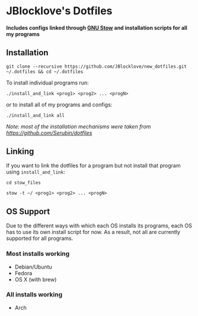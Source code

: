 # JBlocklove's Dotfiles
#### Includes configs linked through [GNU Stow](https://www.gnu.org/software/stow/) and installation scripts for all my programs

## Installation
```git clone --recursive https://github.com/JBlocklove/new_dotfiles.git ~/.dotfiles && cd ~/.dotfiles```

To install individual programs run:

```./install_and_link <prog1> <prog2> ... <progN>```

or to install all of my programs and configs:

```./install_and_link all```

*Note: most of the installation mechanisms were taken from https://github.com/Serubin/dotfiles*

## Linking
If you want to link the dotfiles for a program but not install that program using `install_and_link`:

```cd stow_files```

```stow -t ~/ <prog1> <prog2> ... <progN>```

## OS Support
Due to the different ways with which each OS installs its programs, each OS has to use its own install script for now. As a result, not all are currently supported for all programs.
### Most installs working
* Debian/Ubuntu
* Fedora
* OS X (with brew)
### All installs working
* Arch
